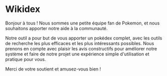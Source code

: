 # Wikidex
Bonjour à tous !
Nous sommes une petite équipe fan de Pokemon, et nous souhaitons apporter notre aide à la communauté.

Notre outil a pour but de vous apporter un pokédex complet, avec les outils de recherche les plus efficaces et les plus intéressants possibles. Nous prenons en compte avec plaisir les avis constructifs pour améliorer notre système et faire de notre projet une expérience simple d'utilisation et pratique pour vous.

Merci de votre soutient et amusez-vous bien !
